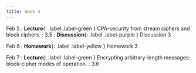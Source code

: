 ```yaml
---
title: Week 4
---
```


Feb 5
: **Lecture**{: .label .label-green } CPA-security from stream ciphers and block ciphers.
    : 3.5
: **Discussion**{: .label .label-purple } Discussion 3

Feb 6
: **Homework**{: .label .label-yellow } Homework 3

Feb 7
: **Lecture**{: .label .label-green } Encrypting arbitrary-length messages: block-cipher modes of operation.
    : 3.6